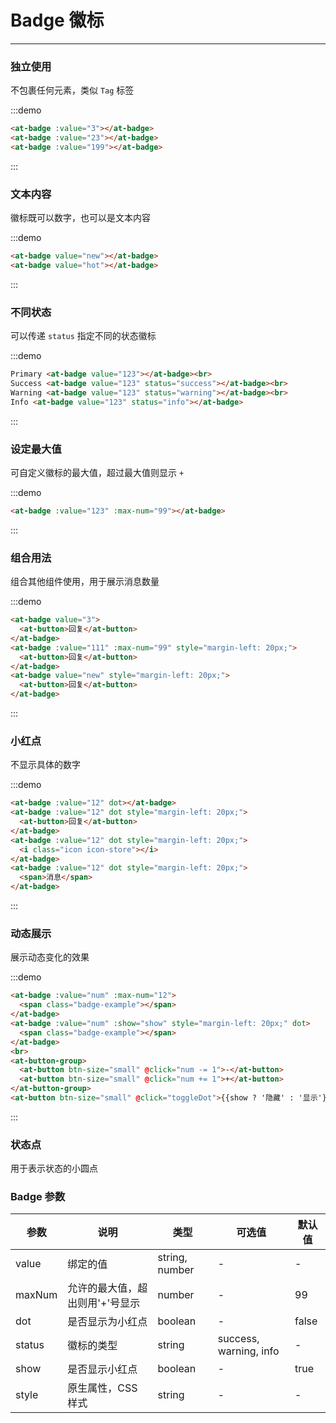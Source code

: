 
# Badge 徽标

----

### 独立使用

不包裹任何元素，类似 `Tag` 标签

:::demo

```html
<at-badge :value="3"></at-badge>
<at-badge :value="23"></at-badge>
<at-badge :value="199"></at-badge>
```

:::

### 文本内容

徽标既可以数字，也可以是文本内容

:::demo

```html
<at-badge value="new"></at-badge>
<at-badge value="hot"></at-badge>
```

:::

### 不同状态

可以传递 `status` 指定不同的状态徽标

:::demo

```html
Primary <at-badge value="123"></at-badge><br>
Success <at-badge value="123" status="success"></at-badge><br>
Warning <at-badge value="123" status="warning"></at-badge><br>
Info <at-badge value="123" status="info"></at-badge>
```

:::

### 设定最大值

可自定义徽标的最大值，超过最大值则显示 `+`

:::demo

```html
<at-badge :value="123" :max-num="99"></at-badge>
```

:::

### 组合用法

组合其他组件使用，用于展示消息数量

:::demo

```html
<at-badge value="3">
  <at-button>回复</at-button>
</at-badge>
<at-badge :value="111" :max-num="99" style="margin-left: 20px;">
  <at-button>回复</at-button>
</at-badge>
<at-badge value="new" style="margin-left: 20px;">
  <at-button>回复</at-button>
</at-badge>
```

:::

### 小红点

不显示具体的数字

:::demo

```html
<at-badge :value="12" dot></at-badge>
<at-badge :value="12" dot style="margin-left: 20px;">
  <at-button>回复</at-button>
</at-badge>
<at-badge :value="12" dot style="margin-left: 20px;">
  <i class="icon icon-store"></i>
</at-badge>
<at-badge :value="12" dot style="margin-left: 20px;">
  <span>消息</span>
</at-badge>
```

:::

### 动态展示

展示动态变化的效果

:::demo

```html
<at-badge :value="num" :max-num="12">
  <span class="badge-example"></span>
</at-badge>
<at-badge :value="num" :show="show" style="margin-left: 20px;" dot>
  <span class="badge-example"></span>
</at-badge>
<br>
<at-button-group>
  <at-button btn-size="small" @click="num -= 1">-</at-button>
  <at-button btn-size="small" @click="num += 1">+</at-button>
</at-button-group>
<at-button btn-size="small" @click="toggleDot">{{show ? '隐藏' : '显示'}}小红点</at-button>
```

:::

### 状态点

用于表示状态的小圆点

### Badge 参数

| 参数      | 说明          | 类型      | 可选值                           | 默认值  |
|---------- |-------------- |---------- |--------------------------------  |-------- |
| value | 绑定的值 | string, number | - | - |
| maxNum | 允许的最大值，超出则用'+'号显示 | number | - | 99 |
| dot | 是否显示为小红点 | boolean | - | false |
| status | 徽标的类型 | string | success, warning, info | - |
| show | 是否显示小红点 | boolean | - | true |
| style | 原生属性，CSS 样式 | string | - | - |

<script>
export default {
  data() {
    return {
      num: 3,
      show: true
    }
  },
  methods: {
    toggleDot() {
      this.show = !this.show
    }
  }
}
</script>

<style lang="sass" scoped>
  .badge-example {
    display: inline-block;
    width: 42px;
    height: 42px;
    border-radius: 6px;
    background: #EEE;
    cursor: pointer;
  }
</style>

